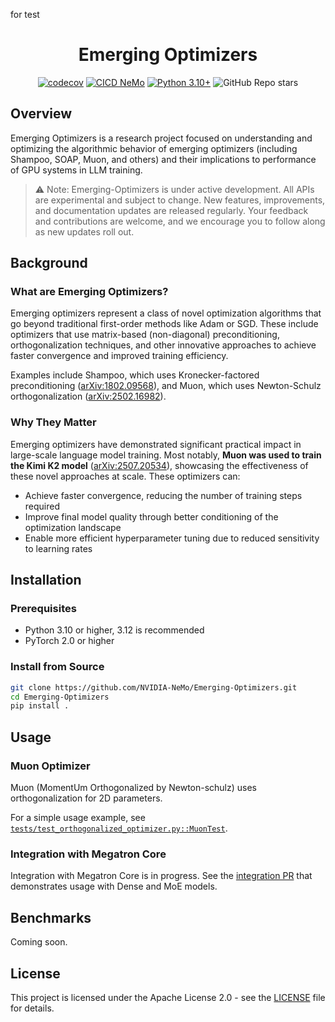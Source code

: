 for test 

<div align="center">

# Emerging Optimizers

</div>

<div align="center">

<!-- Get the codecov badge with a token direct from https://app.codecov.io/gh/NVIDIA-NeMo -->
[![codecov](https://codecov.io/gh/NVIDIA-NeMo/Emerging-Optimizers/graph/badge.svg?token=IQ6U7IFYN0)](https://codecov.io/gh/NVIDIA-NeMo/Emerging-Optimizers)
[![CICD NeMo](https://github.com/NVIDIA-NeMo/Emerging-Optimizers/actions/workflows/cicd-main.yml/badge.svg?branch=main)](https://github.com/NVIDIA-NeMo/Emerging-Optimizers/actions/workflows/cicd-main.yml)
[![Python 3.10+](https://img.shields.io/badge/python-3.10+-blue.svg)](https://www.python.org/downloads/release/python-3100/)
![GitHub Repo stars](https://img.shields.io/github/stars/NVIDIA-NeMo/Emerging-Optimizers)

</div>

## Overview

Emerging Optimizers is a research project focused on understanding and optimizing the algorithmic behavior of emerging optimizers (including Shampoo, SOAP, Muon, and others) and their implications to performance of GPU systems in LLM training.

> ⚠️ Note: Emerging-Optimizers is under active development. All APIs are experimental and subject to change. New features, improvements, and documentation updates are released regularly. Your feedback and contributions are welcome, and we encourage you to follow along as new updates roll out.

## Background

### What are Emerging Optimizers?

Emerging optimizers represent a class of novel optimization algorithms that go beyond traditional first-order methods like Adam or SGD. These include optimizers that use matrix-based (non-diagonal) preconditioning, orthogonalization techniques, and other innovative approaches to achieve faster convergence and improved training efficiency.

Examples include Shampoo, which uses Kronecker-factored preconditioning ([arXiv:1802.09568](https://arxiv.org/abs/1802.09568)), and Muon, which uses Newton-Schulz orthogonalization ([arXiv:2502.16982](https://arxiv.org/abs/2502.16982)).

### Why They Matter

Emerging optimizers have demonstrated significant practical impact in large-scale language model training. Most notably, **Muon was used to train the Kimi K2 model** ([arXiv:2507.20534](https://arxiv.org/abs/2507.20534)), showcasing the effectiveness of these novel approaches at scale. These optimizers can:

- Achieve faster convergence, reducing the number of training steps required
- Improve final model quality through better conditioning of the optimization landscape
- Enable more efficient hyperparameter tuning due to reduced sensitivity to learning rates

## Installation

### Prerequisites

- Python 3.10 or higher, 3.12 is recommended
- PyTorch 2.0 or higher

### Install from Source

```bash
git clone https://github.com/NVIDIA-NeMo/Emerging-Optimizers.git
cd Emerging-Optimizers
pip install .
```

## Usage

### Muon Optimizer

Muon (MomentUm Orthogonalized by Newton-schulz) uses orthogonalization for 2D parameters.

For a simple usage example, see [`tests/test_orthogonalized_optimizer.py::MuonTest`](tests/test_orthogonalized_optimizer.py).

### Integration with Megatron Core

Integration with Megatron Core is in progress. See the [integration PR](https://github.com/NVIDIA/Megatron-LM/pull/1813) that demonstrates usage with Dense and MoE models.

## Benchmarks

Coming soon.

## License

This project is licensed under the Apache License 2.0 - see the [LICENSE](LICENSE) file for details.
